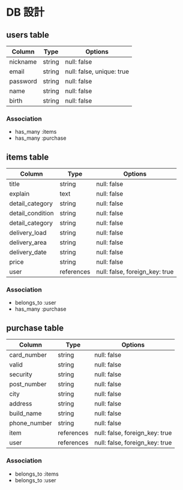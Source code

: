 # DB 設計

## users table

| Column             | Type                | Options                   |
|--------------------|---------------------|---------------------------|
| nickname           | string              | null: false               |
| email              | string              | null: false, unique: true |
| password           | string              | null: false               |
| name               | string              | null: false               |
| birth              | string              | null: false               |

### Association

* has_many :items
* has_many :purchase

## items table

| Column                   | Type       | Options                        |
|--------------------------|------------|--------------------------------|
| title                    | string     | null: false                    |
| explain                  | text       | null: false                    |
| detail_category          | string     | null: false                    |
| detail_condition         | string     | null: false                    |
| detail_category          | string     | null: false                    |
| delivery_load            | string     | null: false                    |
| delivery_area            | string     | null: false                    |
| delivery_date            | string     | null: false                    |
| price                    | string     | null: false                    |
| user                     | references | null: false, foreign_key: true |

### Association

- belongs_to :user
- has_many :purchase

## purchase table

| Column          | Type       | Options                        |
|-----------------|------------|--------------------------------|
| card_number     | string     | null: false                    |
| valid           | string     | null: false                    |
| security        | string     | null: false                    |
| post_number     | string     | null: false                    |
| city            | string     | null: false                    |
| address         | string     | null: false                    |
| build_name      | string     | null: false                    |
| phone_number    | string     | null: false                    |
| item            | references | null: false, foreign_key: true |
| user            | references | null: false, foreign_key: true |

### Association

- belongs_to :items
- belongs_to :user
